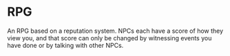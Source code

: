 RPG
===

An RPG based on a reputation system. NPCs each have a score of how they view you, and that score can only be changed by witnessing events you have done or by talking with other NPCs.
